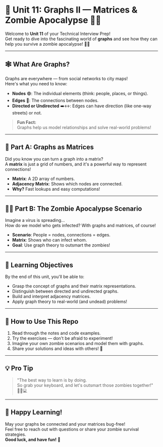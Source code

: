 # 🚀 Unit 11: Graphs II — Matrices & Zombie Apocalypse 🧟‍♂️

Welcome to **Unit 11** of your Technical Interview Prep!  
Get ready to dive into the fascinating world of **graphs** and see how they can help you survive a zombie apocalypse! 🧠✨

---

## 🕸️ What Are Graphs?

Graphs are everywhere — from social networks to city maps!  
Here's what you need to know:

- **Nodes** 🟢: The individual elements (think: people, places, or things).
- **Edges** 🔗: The connections between nodes.
- **Directed or Undirected** ➡️↔️: Edges can have direction (like one-way streets) or not.

> **Fun Fact:**  
> Graphs help us model relationships and solve real-world problems!

---

## 🧮 Part A: Graphs as Matrices

Did you know you can turn a graph into a matrix?  
A **matrix** is just a grid of numbers, and it's a powerful way to represent connections!

- **Matrix**: A 2D array of numbers.
- **Adjacency Matrix**: Shows which nodes are connected.
- **Why?** Fast lookups and easy computations!

---

## 🧟‍♀️ Part B: The Zombie Apocalypse Scenario

Imagine a virus is spreading...  
How do we model who gets infected? With graphs and matrices, of course!

- **Scenario**: People = nodes, connections = edges.
- **Matrix**: Shows who can infect whom.
- **Goal**: Use graph theory to outsmart the zombies!

---

## 🎯 Learning Objectives

By the end of this unit, you'll be able to:

- Grasp the concept of graphs and their matrix representations.
- Distinguish between directed and undirected graphs.
- Build and interpret adjacency matrices.
- Apply graph theory to real-world (and undead) problems!

---

## 📝 How to Use This Repo

1. Read through the notes and code examples.
2. Try the exercises — don't be afraid to experiment!
3. Imagine your own zombie scenarios and model them with graphs.
4. Share your solutions and ideas with others! 🤝

---

## 💡 Pro Tip

> "The best way to learn is by doing.  
> So grab your keyboard, and let's outsmart those zombies together!" 🧟‍♂️💻

---

## 🎉 Happy Learning!

May your graphs be connected and your matrices bug-free!  
Feel free to reach out with questions or share your zombie survival strategies.  
**Good luck, and have fun!** 🚀
